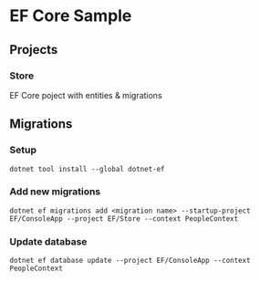 # EF Core Sample

## Projects
### Store
EF Core poject with entities & migrations

## Migrations
### Setup
```
dotnet tool install --global dotnet-ef
```

### Add new migrations
```
dotnet ef migrations add <migration name> --startup-project EF/ConsoleApp --project EF/Store --context PeopleContext
```

### Update database
```
dotnet ef database update --project EF/ConsoleApp --context PeopleContext
```